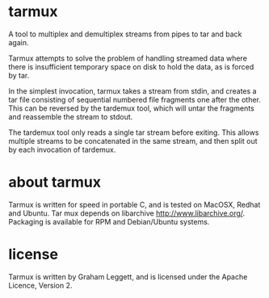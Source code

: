 # tarmux
A tool to multiplex and demultiplex streams from pipes to tar and back again.

Tarmux attempts to solve the problem of handling streamed data where there
is insufficient temporary space on disk to hold the data, as is forced by
tar.

In the simplest invocation, tarmux takes a stream from stdin, and creates
a tar file consisting of sequential numbered file fragments one after the
other. This can be reversed by the tardemux tool, which will untar the
fragments and reassemble the stream to stdout.

The tardemux tool only reads a single tar stream before exiting. This allows
multiple streams to be concatenated in the same stream, and then split out
by each invocation of tardemux.

# about tarmux

Tarmux is written for speed in portable C, and is tested on MacOSX, Redhat
and Ubuntu. Tar mux depends on libarchive http://www.libarchive.org/.
Packaging is available for RPM and Debian/Ubuntu systems.

# license

Tarmux is written by Graham Leggett, and is licensed under the Apache
Licence, Version 2.

